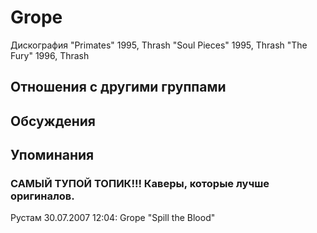 # Grope

Дискография
"Primates" 1995, Thrash
"Soul Pieces" 1995, Thrash
"The Fury" 1996, Thrash

## Отношения с другими группами


## Обсуждения


## Упоминания

### САМЫЙ ТУПОЙ ТОПИК!!! Каверы, которые лучше оригиналов.

Рустам 30.07.2007 12:04:
Grope "Spill the Blood"

